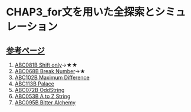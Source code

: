 # CHAP3_for文を用いた全探索とシミュレーション

[参考ページ](https://t.ly/O5nNe)
---
1. [ABC081B Shift only](https://atcoder.jp/contests/abc081/tasks/abc081_b)→★★
1. [ABC068B Break Number](https://atcoder.jp/contests/abc068/tasks/abc068_b)→★
1. [ABC102B Maximum Difference](https://atcoder.jp/contests/abc102/tasks/abc102_b)
1. [ABC113B Palace](https://atcoder.jp/contests/abc113/tasks/abc113_b)
1. [ABC072B OddString](https://atcoder.jp/contests/abc072/tasks/abc072_b)
1. [ABC053B A to Z String](https://atcoder.jp/contests/abc053/tasks/abc053_b)
1. [ABC095B Bitter Alchemy](https://atcoder.jp/contests/abc095/tasks/abc095_b)

